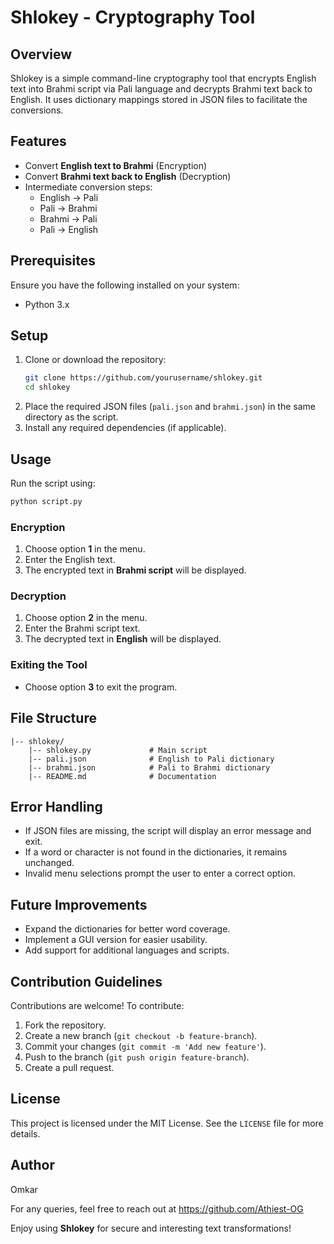 # Shlokey - Cryptography Tool

## Overview
Shlokey is a simple command-line cryptography tool that encrypts English text into Brahmi script via Pali language and decrypts Brahmi text back to English. It uses dictionary mappings stored in JSON files to facilitate the conversions.

## Features
- Convert **English text to Brahmi** (Encryption)
- Convert **Brahmi text back to English** (Decryption)
- Intermediate conversion steps:
  - English → Pali
  - Pali → Brahmi
  - Brahmi → Pali
  - Pali → English

## Prerequisites
Ensure you have the following installed on your system:
- Python 3.x

## Setup
1. Clone or download the repository:
   ```bash
   git clone https://github.com/yourusername/shlokey.git
   cd shlokey
   ```
2. Place the required JSON files (`pali.json` and `brahmi.json`) in the same directory as the script.
3. Install any required dependencies (if applicable).

## Usage
Run the script using:
```bash
python script.py
```

### Encryption
1. Choose option **1** in the menu.
2. Enter the English text.
3. The encrypted text in **Brahmi script** will be displayed.

### Decryption
1. Choose option **2** in the menu.
2. Enter the Brahmi script text.
3. The decrypted text in **English** will be displayed.

### Exiting the Tool
- Choose option **3** to exit the program.

## File Structure
```
|-- shlokey/
    |-- shlokey.py             # Main script
    |-- pali.json              # English to Pali dictionary
    |-- brahmi.json            # Pali to Brahmi dictionary
    |-- README.md              # Documentation
```

## Error Handling
- If JSON files are missing, the script will display an error message and exit.
- If a word or character is not found in the dictionaries, it remains unchanged.
- Invalid menu selections prompt the user to enter a correct option.

## Future Improvements
- Expand the dictionaries for better word coverage.
- Implement a GUI version for easier usability.
- Add support for additional languages and scripts.

## Contribution Guidelines
Contributions are welcome! To contribute:
1. Fork the repository.
2. Create a new branch (`git checkout -b feature-branch`).
3. Commit your changes (`git commit -m 'Add new feature'`).
4. Push to the branch (`git push origin feature-branch`).
5. Create a pull request.

## License
This project is licensed under the MIT License. See the `LICENSE` file for more details.

## Author
Omkar

For any queries, feel free to reach out at https://github.com/Athiest-OG

Enjoy using **Shlokey** for secure and interesting text transformations!

